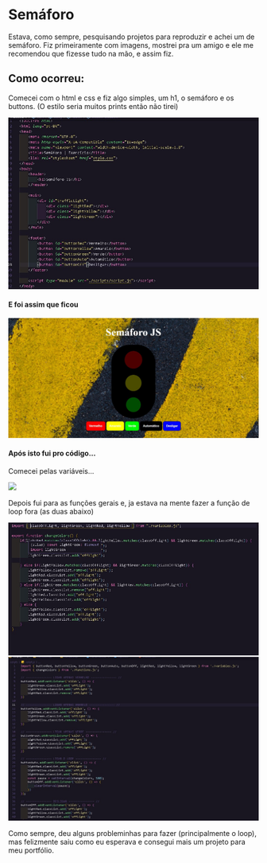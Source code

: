 # Semáforo

Estava, como sempre, pesquisando projetos para reproduzir e achei um de semáforo.
Fiz primeiramente com imagens, mostrei pra um amigo e ele me recomendou que fizesse tudo na mão, e assim fiz.

## Como ocorreu:

Comecei com o html e css e fiz algo simples, um h1, o semáforo e os buttons. (O estilo seria muitos prints então não tirei)

<img src="./images/codigo_html.jpeg">

#### E foi assim que ficou 

<img src="./images/semaforo.jpeg">

#### Após isto fui pro código...

Comecei pelas variáveis...

<img src="./images/codigo_variaves.jpeg">

Depois fui para as funções gerais e, ja estava na mente fazer a função de loop fora (as duas abaixo)

<img src="./images/codigo_loop.jpeg">
<img src="./images/codigo_javascript_geral.jpeg">

Como sempre, deu alguns probleminhas para fazer (principalmente o loop), mas felizmente saiu como eu esperava e consegui mais um projeto para meu portfólio.